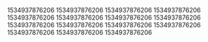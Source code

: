 1534937876206
1534937876206
1534937876206
1534937876206
1534937876206
1534937876206
1534937876206
1534937876206
1534937876206
1534937876206
1534937876206
1534937876206
1534937876206
1534937876206
1534937876206